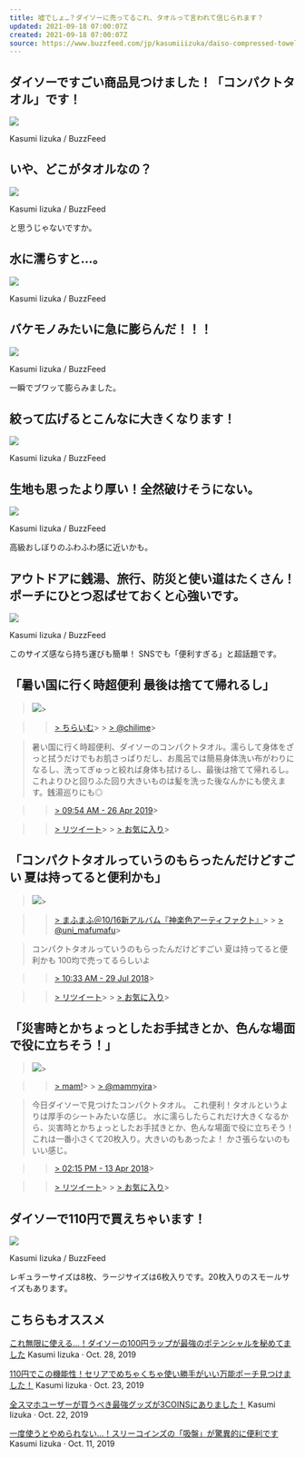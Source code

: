 ```yaml
---
title: 嘘でしょ…？ダイソーに売ってるこれ、タオルって言われて信じられます？
updated: 2021-09-18 07:00:07Z
created: 2021-09-18 07:00:07Z
source: https://www.buzzfeed.com/jp/kasumiiizuka/daiso-compressed-towel
---
```


##   ダイソーですごい商品見つけました！「コンパクトタオル」です！

 ![](https://img.buzzfeed.com/buzzfeed-static/static/2019-11/25/7/asset/8ec921b40144/sub-buzz-9677-1574665374-1.jpg?downsize=700%3A%2A&output-quality=auto&output-format=auto)

  Kasumi Iizuka / BuzzFeed

##   いや、どこがタオルなの？

 ![](https://img.buzzfeed.com/buzzfeed-static/static/2019-11/25/7/asset/71ab7686ab85/sub-buzz-6190-1574665980-1.jpg?downsize=700%3A%2A&output-quality=auto&output-format=auto)

  Kasumi Iizuka / BuzzFeed

と思うじゃないですか。

##   水に濡らすと…。

 ![](https://img.buzzfeed.com/buzzfeed-static/static/2019-11/25/7/asset/0ccd598798ac/sub-buzz-2640-1574666028-1.jpg?downsize=700%3A%2A&output-quality=auto&output-format=auto)

  Kasumi Iizuka / BuzzFeed

##   バケモノみたいに急に膨らんだ！！！

 ![](https://img.buzzfeed.com/buzzfeed-static/static/2019-11/25/7/asset/31fcbe49829b/sub-buzz-2240-1574666042-1.jpg)

  Kasumi Iizuka / BuzzFeed

一瞬でブワッて膨らみました。

##   絞って広げるとこんなに大きくなります！

 ![](https://img.buzzfeed.com/buzzfeed-static/static/2019-11/25/7/asset/b3d56fcc5939/sub-buzz-6935-1574666729-1.jpg)

  Kasumi Iizuka / BuzzFeed

##   生地も思ったより厚い！全然破けそうにない。

 ![](https://img.buzzfeed.com/buzzfeed-static/static/2019-11/25/7/asset/a198c986ba71/sub-buzz-2673-1574666779-1.jpg)

  Kasumi Iizuka / BuzzFeed

高級おしぼりのふわふわ感に近いかも。

##   アウトドアに銭湯、旅行、防災と使い道はたくさん！ポーチにひとつ忍ばせておくと心強いです。

 ![](https://img.buzzfeed.com/buzzfeed-static/static/2019-11/25/7/asset/57646d9a9e06/sub-buzz-2673-1574667377-1.jpg)

  Kasumi Iizuka / BuzzFeed

このサイズ感なら持ち運びも簡単！
SNSでも「便利すぎる」と超話題です。

##   「暑い国に行く時超便利 最後は捨てて帰れるし」

>
>

>   ![](https://pbs.twimg.com/profile_images/1188845738890973185/OSWBxDU1_normal.jpg)>

>   > [> ちらいむ](https://twitter.com/chilime)>   > [> @chilime](https://twitter.com/chilime)>

>
>

> 暑い国に行く時超便利、ダイソーのコンパクトタオル。濡らして身体をざっと拭うだけでもお肌さっぱりだし、お風呂では簡易身体洗い布がわりになるし、洗ってぎゅっと絞れば身体も拭けるし、最後は捨てて帰れるし。これよりひと回りふた回り大きいものは髪を洗った後なんかにも使えます。銭湯巡りにも◎

>   > [> 09:54 AM - 26 Apr 2019](https://twitter.com/chilime/status/1121714231085113344)>

>   > [> リツイート](https://twitter.com/intent/retweet?tweet_id=1121714231085113344)>   > [> お気に入り](https://twitter.com/intent/favorite?tweet_id=1121714231085113344)>

>
>

##   「コンパクトタオルっていうのもらったんだけどすごい 夏は持ってると便利かも」

>
>

>   ![](https://pbs.twimg.com/profile_images/1160853341267619840/PzmkX6Ba_normal.jpg)>

>   > [> まふまふ＠10/16新アルバム『神楽色アーティファクト』](https://twitter.com/uni_mafumafu)>   > [> @uni_mafumafu](https://twitter.com/uni_mafumafu)>

>
>
> コンパクトタオルっていうのもらったんだけどすごい 夏は持ってると便利かも 100均で売ってるらしいよ

>   > [> 10:33 AM - 29 Jul 2018](https://twitter.com/uni_mafumafu/status/1023516851320446976)>

>   > [> リツイート](https://twitter.com/intent/retweet?tweet_id=1023516851320446976)>   > [> お気に入り](https://twitter.com/intent/favorite?tweet_id=1023516851320446976)>

>
>

##   「災害時とかちょっとしたお手拭きとか、色んな場面で役に立ちそう！」

>
>

>   ![](https://pbs.twimg.com/profile_images/1164754029357830144/6gwd8c1k_normal.jpg)>

>   > [> mam!](https://twitter.com/mammyira)>   > [> @mammyira](https://twitter.com/mammyira)>

>
>

> 今日ダイソーで見つけたコンパクトタオル。 これ便利！タオルというよりは厚手のシートみたいな感じ。 水に濡らしたらこれだけ大きくなるから、災害時とかちょっとしたお手拭きとか、色んな場面で役に立ちそう！ これは一番小さくて20枚入り。大きいのもあったよ！ かさ張らないのもいい感じ。

>   > [> 02:15 PM - 13 Apr 2018](https://twitter.com/mammyira/status/984797287602765824)>

>   > [> リツイート](https://twitter.com/intent/retweet?tweet_id=984797287602765824)>   > [> お気に入り](https://twitter.com/intent/favorite?tweet_id=984797287602765824)>

>
>

##   ダイソーで110円で買えちゃいます！

 ![](https://img.buzzfeed.com/buzzfeed-static/static/2019-11/25/7/asset/355c7fea22e1/sub-buzz-10643-1574667766-1.jpg)

  Kasumi Iizuka / BuzzFeed

レギュラーサイズは8枚、ラージサイズは6枚入りです。20枚入りのスモールサイズもあります。

## こちらもオススメ

 [これ無限に使える…！ダイソーの100円ラップが最強のポテンシャルを秘めてました](https://www.buzzfeed.com/jp/kasumiiizuka/daiso-silicone?bfsource=relatedmanual)  Kasumi Iizuka  · Oct. 28, 2019

 [110円でこの機能性！セリアでめちゃくちゃ使い勝手がいい万能ポーチ見つけました！](https://www.buzzfeed.com/jp/kasumiiizuka/seria-evapouch?bfsource=relatedmanual)  Kasumi Iizuka  · Oct. 23, 2019

 [全スマホユーザーが買うべき最強グッズが3COINSにありました！](https://www.buzzfeed.com/jp/kasumiiizuka/3coins-smartphone?bfsource=relatedmanual)  Kasumi Iizuka  · Oct. 22, 2019

 [一度使うとやめられない…！スリーコインズの「吸盤」が驚異的に便利です](https://www.buzzfeed.com/jp/kasumiiizuka/3coins-sucker?bfsource=relatedmanual)  Kasumi Iizuka  · Oct. 11, 2019